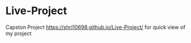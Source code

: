 # Live-Project
Capston Project
https://shri10698.github.io/Live-Project/ for quick view of my project
